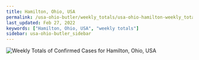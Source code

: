 ```yaml
---
title: Hamilton, Ohio, USA
permalink: /usa-ohio-butler/weekly_totals/usa-ohio-hamilton-weekly_totals.html
last_updated: Feb 27, 2022
keywords: ["Hamilton, Ohio, USA", "weekly totals"]
sidebar: usa-ohio-butler_sidebar
---
```


![Weekly Totals of Confirmed Cases for Hamilton, Ohio, USA](/covid_tracker/images/graphs/usa-ohio-hamilton-weekly_totals_graph.png)
